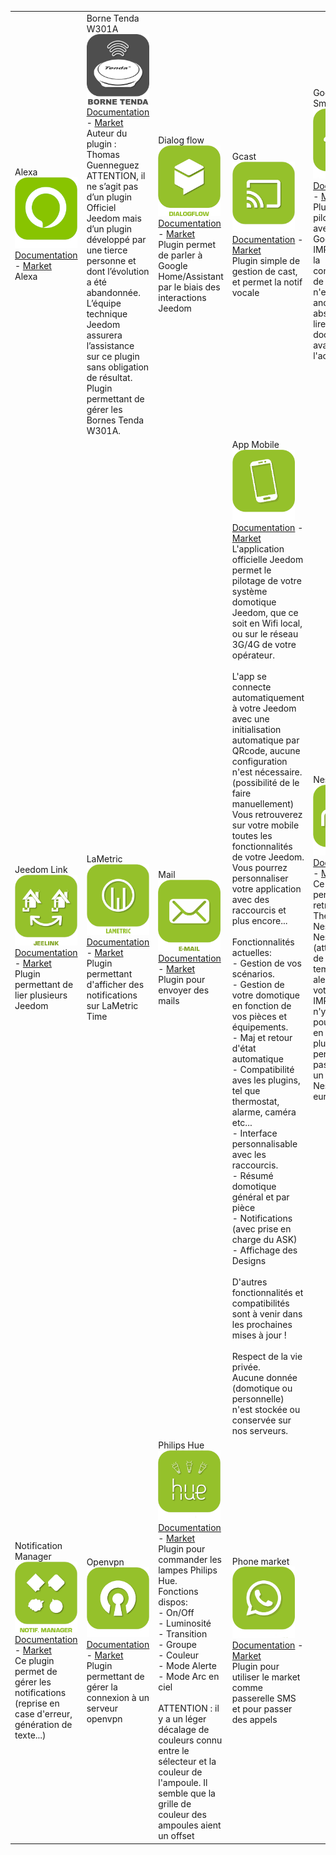 | | | | | | |
|--- | --- | --- | --- | --- | ---
|Alexa<img src="ash/ash_icon.png" width="100" /><br>[Documentation](ash/index.md) - [Market](https://market.jeedom.com/index.php?v=d&p=market_display&id=3409)<br/>Alexa|Borne Tenda W301A<img src="bornetenda/bornetenda_icon.png" width="100" /><br>[Documentation](bornetenda/index.md) - [Market](https://market.jeedom.com/index.php?v=d&p=market_display&id=1299)<br/>Auteur du plugin : Thomas Guenneguez<br>ATTENTION, il ne s’agit pas d’un plugin Officiel Jeedom mais d’un plugin développé par une tierce personne et dont l’évolution a été abandonnée. L’équipe technique Jeedom assurera l’assistance sur ce plugin sans obligation de résultat.<br>Plugin permettant de gérer les Bornes Tenda W301A.|Dialog flow<img src="dialogflow/dialogflow_icon.png" width="100" /><br>[Documentation](dialogflow/index.md) - [Market](https://market.jeedom.com/index.php?v=d&p=market_display&id=3215)<br/>Plugin permet de parler à Google Home/Assistant par le biais des interactions Jeedom|Gcast<img src="gcast/gcast_icon.png" width="100" /><br>[Documentation](gcast/index.md) - [Market](https://market.jeedom.com/index.php?v=d&p=market_display&id=3057)<br/>Plugin simple de gestion de cast, et permet la notif vocale|Google Smarthome<img src="gsh/gsh_icon.png" width="100" /><br>[Documentation](gsh/index.md) - [Market](https://market.jeedom.com/index.php?v=d&p=market_display&id=3412)<br/>Plugin pour piloter Jeedom avec un Google Home. IMPORTANT : la configuration de ce plugin n'est pas click and play il faut absolument lire la documentation avant de l'acheter !!!!!|IFTTT<img src="ifttt/ifttt_icon.png" width="100" /><br>[Documentation](ifttt/index.md) - [Market](https://market.jeedom.com/index.php?v=d&p=market_display&id=1705)<br/>Grâce à ce plugin, vous pouvez bénéficier des innombrables recettes disponibles sur IFTT. Ainsi un événement Jeedom peut devenir un point d'entrée pour une recette IFTT et déclencher un événement de toutes sortes|Jarvis<img src="jarvis/jarvis_icon.png" width="100" /><br>[Documentation](jarvis/index.md) - [Market](https://market.jeedom.com/index.php?v=d&p=market_display&id=2577)<br/>Plugin permettant de gérer un ou plusieurs Jarvis
|Jeedom Link<img src="jeelink/jeelink_icon.png" width="100" /><br>[Documentation](jeelink/index.md) - [Market](https://market.jeedom.com/index.php?v=d&p=market_display&id=2530)<br/>Plugin permettant de lier plusieurs Jeedom|LaMetric<img src="lametric/lametric_icon.png" width="100" /><br>[Documentation](lametric/index.md) - [Market](https://market.jeedom.com/index.php?v=d&p=market_display&id=2818)<br/>Plugin permettant d'afficher des notifications sur LaMetric Time|Mail<img src="mail/mail_icon.png" width="100" /><br>[Documentation](mail/index.md) - [Market](https://market.jeedom.com/index.php?v=d&p=market_display&id=22)<br/>Plugin pour envoyer des mails|App Mobile<img src="mobile/mobile_icon.png" width="100" /><br>[Documentation](mobile/index.md) - [Market](https://market.jeedom.com/index.php?v=d&p=market_display&id=2030)<br/>L'application officielle Jeedom permet le pilotage de votre système domotique Jeedom, que ce soit en Wifi local, ou sur le réseau 3G/4G de votre opérateur.<br/><br/>L'app se connecte automatiquement à votre Jeedom avec une initialisation automatique par QRcode, aucune configuration n'est nécessaire. (possibilité de le faire manuellement)<br/>Vous retrouverez sur votre mobile toutes les fonctionnalités de votre Jeedom.<br/>Vous pourrez personnaliser votre application avec des raccourcis et plus encore...<br/><br/>Fonctionnalités actuelles:<br/>- Gestion de vos scénarios.<br/>- Gestion de votre domotique en fonction de vos pièces et équipements.<br/>- Maj et retour d'état automatique<br/>- Compatibilité aves les plugins, tel que thermostat, alarme, caméra etc...<br/>- Interface personnalisable avec les raccourcis.<br/>- Résumé domotique général et par pièce<br/>- Notifications (avec prise en charge du ASK)<br/>- Affichage des Designs <br/><br/>D'autres fonctionnalités et compatibilités sont à venir dans les prochaines mises à jour !<br/><br/>Respect de la vie privée.<br/>Aucune donnée (domotique ou personnelle) n'est stockée ou conservée sur nos serveurs.|Nest<img src="nest/nest_icon.png" width="100" /><br>[Documentation](nest/index.md) - [Market](https://market.jeedom.com/index.php?v=d&p=market_display&id=407)<br/>Ce plugin vous permettra de retrouver votre Thermostat Nest ou votre Nest Protect (attention pas de remonté en temps réel des alertes) dans votre Jeedom.<br/>IMPORTANT : Il n'y a pas d'API pour le Nest E en europe. Ce plugin ne permet donc pas de piloter un thermostat Nest E en europe.|Network<img src="networks/networks_icon.png" width="100" /><br>[Documentation](networks/index.md) - [Market](https://market.jeedom.com/index.php?v=d&p=market_display&id=1950)<br/>Plugin permettant la gestion réseaux des équipements : ping (ip,arp et port) et wake on lan|Nimbus<img src="nimbus/nimbus_icon.png" width="100" /><br>[Documentation](nimbus/index.md) - [Market](https://market.jeedom.com/index.php?v=d&p=market_display&id=1506)<br/>Plugin pour contrôller votre Nimbus.<br/><br/>Vous pouvez controller le texte affiché, la position des aiguilles. Le tout via scénario ou via le dashboard.<br/><br/>Une représentation personnalisable du nimbus sur votre dash viendra aggrémenter le tout<br/><br/>Le dashboard est complétement personnalisable<br/><br/>Vous pouvez changer la position de chaque aiguille et changer le texte de chaque écran indépendammment (soit via le dashboard soit via scénario)<br/><br/>Il existe aussi une commande démo ainsi qu'une commande tous (pour agir sur tous les écrans en meme temps) ,ainsi qu'une commande phrase pour splitter une phrase sur les 4 écrans.<br/><br/><br/>Bien lire la documentation
|Notification Manager<img src="notificationmanager/notificationmanager_icon.png" width="100" /><br>[Documentation](notificationmanager/index.md) - [Market](https://market.jeedom.com/index.php?v=d&p=market_display&id=3315)<br/>Ce plugin permet de gérer les notifications (reprise en case d'erreur, génération de texte...)|Openvpn<img src="openvpn/openvpn_icon.png" width="100" /><br>[Documentation](openvpn/index.md) - [Market](https://market.jeedom.com/index.php?v=d&p=market_display&id=1965)<br/>Plugin permettant de gérer la connexion à un serveur openvpn|Philips Hue<img src="philipsHue/philipsHue_icon.png" width="100" /><br>[Documentation](philipsHue/index.md) - [Market](https://market.jeedom.com/index.php?v=d&p=market_display&id=190)<br/>Plugin pour commander les lampes Philips Hue.<br/>Fonctions dispos:<br/>- On/Off<br/>- Luminosité<br/>- Transition<br/>- Groupe<br/>- Couleur<br/>- Mode Alerte<br/>- Mode Arc en ciel<br/><br/>ATTENTION : il y a un léger décalage de couleurs connu entre le sélecteur et la couleur de l'ampoule. Il semble que la grille de couleur des ampoules aient un offset|Phone market<img src="phonemarket/phonemarket_icon.png" width="100" /><br>[Documentation](phonemarket/index.md) - [Market](https://market.jeedom.com/index.php?v=d&p=market_display&id=1694)<br/>Plugin pour utiliser le market comme passerelle SMS et pour passer des appels
